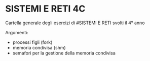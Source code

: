 # SISTEMI E RETI 4C

Cartella generale degli esercizi di #SISTEMI E RETI svolti il 4° anno

Argomenti:
- processi figli (fork)
- memoria condivisa (shm)
- semafori per la gestione della memoria condivisa
